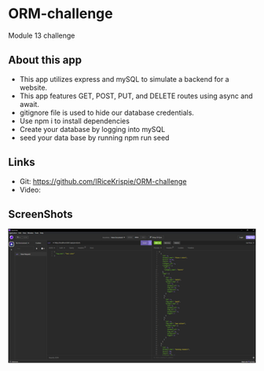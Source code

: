 # ORM-challenge
Module 13 challenge

## About this app

* This app utilizes express and mySQL to simulate a backend for a website.
* This app features GET, POST, PUT, and DELETE routes using async and await.
* gitignore file is used to hide our database credentials.
* Use npm i to install dependencies
* Create your database by logging into mySQL
* seed your data base by running npm run seed

## Links
* Git: https://github.com/IRiceKrispie/ORM-challenge
* Video: 

## ScreenShots
![insomnia get example](./images/productsGET.png)

